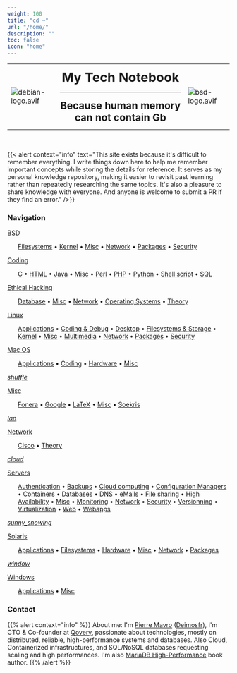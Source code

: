 ```yaml
---
weight: 100
title: "cd ~"
url: "/home/"
description: ""
toc: false
icon: "home"
---
```


<table cellspacing="0" cellpadding="5" align="center" border="0" style="border-collapse: collapse;">
<tbody><tr>
<td style="border: none;"><img alt="debian-logo.avif" src="/images/debian.avif">
</td>
<td style="border: none;">
<div align="center">
<h2 style="font-size: 1.8em; margin: 10px 0;">My Tech Notebook</h2>
<hr />
<h2 style="font-size: 1.4em; margin: 10px 0;">Because human memory can not contain Gb</h2>
</div>
</td>
<td style="border: none;"><img alt="bsd-logo.avif" src="/images/kubernetes_logo.avif">
</td></tr></tbody></table><br />

{{< alert context="info" text="This site exists because it's difficult to remember everything. I write things down here to help me remember important concepts while storing the details for reference. It serves as my personal knowledge repository, making it easier to revisit past learning rather than repeatedly researching the same topics. It's also a pleasure to share knowledge with everyone. And anyone is welcome to submit a PR if they find an error." />}}

### Navigation

<!--# start navigation here -->

<div class="row flex-xl-wrap pb-4">

<div id="list-item" class="col-md-6 col-12 py-2">
  <a class="text-decoration-none text-reset" href="/docs/bsd/">
  <div class="card h-100 features feature-full-bg rounded p-4 position-relative overflow-hidden border-1">
      <span class="h1 icon-color">
        <i class="si si-openbsd align-middle"></i>
      </span>
      <div class="card-body p-0 content">
        <p class="fs-5 fw-semibold card-title mb-1">BSD</p>
        <p class="para card-text mb-0">
        <ul>
          <a href="/docs/bsd/filesystems/">Filesystems</a> • <a href="/docs/bsd/kernel/">Kernel</a> • <a href="/docs/bsd/misc/">Misc</a> • <a href="/docs/bsd/network/">Network</a> • <a href="/docs/bsd/packages/">Packages</a> • <a href="/docs/bsd/security/">Security</a>
        </ul>
        </p>
      </div>
    </div>
  </a>
</div>

<div id="list-item" class="col-md-6 col-12 py-2">
  <a class="text-decoration-none text-reset" href="/docs/coding/">
  <div class="card h-100 features feature-full-bg rounded p-4 position-relative overflow-hidden border-1">
      <span class="h1 icon-color">
        <i class="si si-rust align-middle"></i>
      </span>
      <div class="card-body p-0 content">
        <p class="fs-5 fw-semibold card-title mb-1">Coding</p>
        <p class="para card-text mb-0">
        <ul>
          <a href="/docs/coding/c/">C</a> • <a href="/docs/coding/html/">HTML</a> • <a href="/docs/coding/java/">Java</a> • <a href="/docs/coding/misc/">Misc</a> • <a href="/docs/coding/perl/">Perl</a> • <a href="/docs/coding/php/">PHP</a> • <a href="/docs/coding/python/">Python</a> • <a href="/docs/coding/shellscript/">Shell script</a> • <a href="/docs/coding/sql/">SQL</a>
        </ul>
        </p>
      </div>
    </div>
  </a>
</div>

<div id="list-item" class="col-md-6 col-12 py-2">
  <a class="text-decoration-none text-reset" href="/docs/ethicalhacking/">
  <div class="card h-100 features feature-full-bg rounded p-4 position-relative overflow-hidden border-1">
      <span class="h1 icon-color">
        <i class="si si-kalilinux align-middle"></i>
      </span>
      <div class="card-body p-0 content">
        <p class="fs-5 fw-semibold card-title mb-1">Ethical Hacking</p>
        <p class="para card-text mb-0">
        <ul>
          <a href="/docs/ethicalhacking/database/">Database</a> • <a href="/docs/ethicalhacking/misc/">Misc</a> • <a href="/docs/ethicalhacking/network/">Network</a> • <a href="/docs/ethicalhacking/operatingsystems/">Operating Systems</a> • <a href="/docs/ethicalhacking/theory/">Theory</a>
        </ul>
        </p>
      </div>
    </div>
  </a>
</div>

<div id="list-item" class="col-md-6 col-12 py-2">
  <a class="text-decoration-none text-reset" href="/docs/linux/">
  <div class="card h-100 features feature-full-bg rounded p-4 position-relative overflow-hidden border-1">
      <span class="h1 icon-color">
        <i class="si si-linux align-middle"></i>
      </span>
      <div class="card-body p-0 content">
        <p class="fs-5 fw-semibold card-title mb-1">Linux</p>
        <p class="para card-text mb-0">
        <ul>
          <a href="/docs/linux/applications/">Applications</a> • <a href="/docs/linux/codinganddebug/">Coding & Debug</a> • <a href="/docs/linux/desktop/">Desktop</a> • <a href="/docs/linux/filesystemsandstorage/">Filesystems & Storage</a> • <a href="/docs/linux/kernel/">Kernel</a> • <a href="/docs/linux/misc/">Misc</a> • <a href="/docs/linux/multimedia/">Multimedia</a> • <a href="/docs/linux/network/">Network</a> • <a href="/docs/linux/packages/">Packages</a> • <a href="/docs/linux/security/">Security</a>
        </ul>
        </p>
      </div>
    </div>
  </a>
</div>

<div id="list-item" class="col-md-6 col-12 py-2">
  <a class="text-decoration-none text-reset" href="/docs/macos/">
  <div class="card h-100 features feature-full-bg rounded p-4 position-relative overflow-hidden border-1">
      <span class="h1 icon-color">
        <i class="si si-apple align-middle"></i>
      </span>
      <div class="card-body p-0 content">
        <p class="fs-5 fw-semibold card-title mb-1">Mac OS</p>
        <p class="para card-text mb-0">
        <ul>
          <a href="/docs/macos/applications/">Applications</a> • <a href="/docs/macos/coding/">Coding</a> • <a href="/docs/macos/hardware/">Hardware</a> • <a href="/docs/macos/misc/">Misc</a>
        </ul>
        </p>
      </div>
    </div>
  </a>
</div>

<div id="list-item" class="col-md-6 col-12 py-2">
  <a class="text-decoration-none text-reset" href="/docs/misc/">
  <div class="card h-100 features feature-full-bg rounded p-4 position-relative overflow-hidden border-1">
      <span class="h1 icon-color">
        <i class="material-icons align-middle">shuffle</i>
      </span>
      <div class="card-body p-0 content">
        <p class="fs-5 fw-semibold card-title mb-1">Misc</p>
        <p class="para card-text mb-0">
        <ul>
          <a href="/docs/misc/fonera/">Fonera</a> • <a href="/docs/misc/google/">Google</a> • <a href="/docs/misc/latex/">LaTeX</a> • <a href="/docs/misc/misc/">Misc</a> • <a href="/docs/misc/soekris/">Soekris</a>
        </ul>
        </p>
      </div>
    </div>
  </a>
</div>

<div id="list-item" class="col-md-6 col-12 py-2">
  <a class="text-decoration-none text-reset" href="/docs/network/">
  <div class="card h-100 features feature-full-bg rounded p-4 position-relative overflow-hidden border-1">
      <span class="h1 icon-color">
        <i class="material-icons align-middle">lan</i>
      </span>
      <div class="card-body p-0 content">
        <p class="fs-5 fw-semibold card-title mb-1">Network</p>
        <p class="para card-text mb-0">
        <ul>
          <a href="/docs/network/cisco/">Cisco</a> • <a href="/docs/network/theory/">Theory</a>
        </ul>
        </p>
      </div>
    </div>
  </a>
</div>

<div id="list-item" class="col-md-6 col-12 py-2">
  <a class="text-decoration-none text-reset" href="/docs/servers/">
  <div class="card h-100 features feature-full-bg rounded p-4 position-relative overflow-hidden border-1">
      <span class="h1 icon-color">
        <i class="material-icons align-middle">cloud</i>
      </span>
      <div class="card-body p-0 content">
        <p class="fs-5 fw-semibold card-title mb-1">Servers</p>
        <p class="para card-text mb-0">
        <ul>
          <a href="/docs/servers/authentication/">Authentication</a> • <a href="/docs/servers/backups/">Backups</a> • <a href="/docs/servers/cloudcomputing/">Cloud computing</a> • <a href="/docs/servers/configurationmanagers/">Configuration Managers</a> • <a href="/docs/servers/containers/">Containers</a> • <a href="/docs/servers/databases/">Databases</a> • <a href="/docs/servers/dns/">DNS</a> • <a href="/docs/servers/emails/">eMails</a> • <a href="/docs/servers/filesharing/">File sharing</a> • <a href="/docs/servers/highavailability/">High Availability</a> • <a href="/docs/servers/misc/">Misc</a> • <a href="/docs/servers/monitoring/">Monitoring</a> • <a href="/docs/servers/network/">Network</a> • <a href="/docs/servers/security/">Security</a> • <a href="/docs/servers/versionning/">Versionning</a> • <a href="/docs/servers/virtualization/">Virtualization</a> • <a href="/docs/servers/web/">Web</a> • <a href="/docs/servers/webapps/">Webapps</a>
        </ul>
        </p>
      </div>
    </div>
  </a>
</div>

<div id="list-item" class="col-md-6 col-12 py-2">
  <a class="text-decoration-none text-reset" href="/docs/solaris/">
  <div class="card h-100 features feature-full-bg rounded p-4 position-relative overflow-hidden border-1">
      <span class="h1 icon-color">
        <i class="material-icons align-middle">sunny_snowing</i>
      </span>
      <div class="card-body p-0 content">
        <p class="fs-5 fw-semibold card-title mb-1">Solaris</p>
        <p class="para card-text mb-0">
        <ul>
          <a href="/docs/solaris/applications/">Applications</a> • <a href="/docs/solaris/filesystems/">Filesystems</a> • <a href="/docs/solaris/hardware/">Hardware</a> • <a href="/docs/solaris/misc/">Misc</a> • <a href="/docs/solaris/network/">Network</a> • <a href="/docs/solaris/packages/">Packages</a>
        </ul>
        </p>
      </div>
    </div>
  </a>
</div>

<div id="list-item" class="col-md-6 col-12 py-2">
  <a class="text-decoration-none text-reset" href="/docs/windows/">
  <div class="card h-100 features feature-full-bg rounded p-4 position-relative overflow-hidden border-1">
      <span class="h1 icon-color">
        <i class="material-icons align-middle">window</i>
      </span>
      <div class="card-body p-0 content">
        <p class="fs-5 fw-semibold card-title mb-1">Windows</p>
        <p class="para card-text mb-0">
        <ul>
          <a href="/docs/windows/applications/">Applications</a> • <a href="/docs/windows/misc/">Misc</a>
        </ul>
        </p>
      </div>
    </div>
  </a>
</div>

</div>

<!--# stop navigation here -->

### Contact

{{% alert context="info" %}}
About me: I'm [Pierre Mavro](https://www.linkedin.com/in/pmavro/) ([Deimosfr](https://www.deimos.fr)), I'm CTO & Co-founder at [Qovery](https://www.qovery.com), passionate about technologies, mostly on distributed, reliable, high-performance systems and databases. Also Cloud, Containerized infrastructures, and SQL/NoSQL databases requesting scaling and high performances. I'm also [MariaDB High-Performance](https://www.packtpub.com/en-us/product/mariadb-high-performance-9781783981601) book author.
{{% /alert %}}